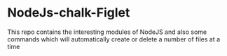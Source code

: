 # NodeJs-chalk-Figlet
This repo contains the interesting modules of NodeJS and also some commands which will automatically create or delete a  number of files at a time
